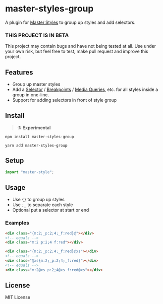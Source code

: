 # master-styles-group

A plugin for [Master Styles](https://github.com/master-co/styles) to group up styles and add selectors.

### THIS PROJECT IS IN BETA

This project may contain bugs and have not being tested at all. Use under your own risk, but feel free to test, make pull request and improve this project.

## Features

- Group up master styles
- Add a [Selector](https://docs.master.co/styles/selectors) / [Breakpoints](https://docs.master.co/styles/breakpoints) / [Media Queries](https://docs.master.co/styles/media-queries), etc. for all styles inside a group in one-line.
- Support for adding selectors in front of style group

## Install

> ⚗️  **Experimental**

```
npm install master-styles-group
```

```
yarn add master-styles-group
```

## Setup

```js
import "master-style";
```

## Usage

- Use `{}` to group up styles
- Use `;_` to separate each style
- Optional put a selector at start or end

### Examples

```html
<div class="{m:2;_p:2;4;_f:red}@"></div>
<!-- equals -->
<div class="m:2 p:2;4 f:red"></div>
```

```html
<div class="{m:2;_p:2;4;_f:red}@xs"></div>
<!-- equals -->
<div class="@xs{m:2;_p:2;4;_f:red}"></div>
<!-- equals -->
<div class="m:2@xs p:2;4@xs f:red@xs"></div>
```

## License

MIT License
